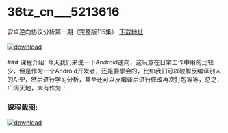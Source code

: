 # 36tz_cn___5213616
安卓逆向协议分析第一期（完整版115集）
[下载地址](http://www.36tz.cn/article/5213616 "下载地址")
<br/></br>[![download](http://36tz.cn/muke_img/2020_06_1-15-300x189.png "下载地址")](http://www.36tz.cn/article/5213616 "下载地址")
<br/></br>### 课程介绍:
今天我们来说一下Android逆向，这玩意在日常工作中用的比较少，但是作为一个Android开发者，还是要学会的，比如我们可以破解反编译别人的APP，然后进行学习分析，甚至还可以反编译后进行修改再次打包等等，总之，广阔天地，大有作为！

### 课程截图:
[![download](http://36tz.cn/muke_img/2020_06_2-16.png "下载地址")](http://www.36tz.cn/article/5213616 "下载地址")

